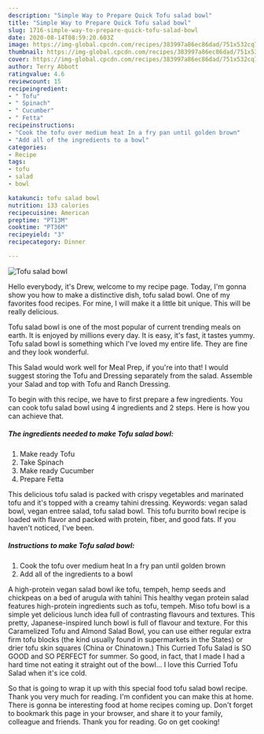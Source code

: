 ```yaml
---
description: "Simple Way to Prepare Quick Tofu salad bowl"
title: "Simple Way to Prepare Quick Tofu salad bowl"
slug: 1716-simple-way-to-prepare-quick-tofu-salad-bowl
date: 2020-08-14T08:59:20.603Z
image: https://img-global.cpcdn.com/recipes/383997a86ec86dad/751x532cq70/tofu-salad-bowl-recipe-main-photo.jpg
thumbnail: https://img-global.cpcdn.com/recipes/383997a86ec86dad/751x532cq70/tofu-salad-bowl-recipe-main-photo.jpg
cover: https://img-global.cpcdn.com/recipes/383997a86ec86dad/751x532cq70/tofu-salad-bowl-recipe-main-photo.jpg
author: Terry Abbott
ratingvalue: 4.6
reviewcount: 15
recipeingredient:
- " Tofu"
- " Spinach"
- " Cucumber"
- " Fetta"
recipeinstructions:
- "Cook the tofu over medium heat In a fry pan until golden brown"
- "Add all of the ingredients to a bowl"
categories:
- Recipe
tags:
- tofu
- salad
- bowl

katakunci: tofu salad bowl 
nutrition: 133 calories
recipecuisine: American
preptime: "PT13M"
cooktime: "PT36M"
recipeyield: "3"
recipecategory: Dinner

---
```



![Tofu salad bowl](https://img-global.cpcdn.com/recipes/383997a86ec86dad/751x532cq70/tofu-salad-bowl-recipe-main-photo.jpg)

Hello everybody, it's Drew, welcome to my recipe page. Today, I'm gonna show you how to make a distinctive dish, tofu salad bowl. One of my favorites food recipes. For mine, I will make it a little bit unique. This will be really delicious.

Tofu salad bowl is one of the most popular of current trending meals on earth. It is enjoyed by millions every day. It is easy, it's fast, it tastes yummy. Tofu salad bowl is something which I've loved my entire life. They are fine and they look wonderful.

This Salad would work well for Meal Prep, if you&#39;re into that! I would suggest storing the Tofu and Dressing separately from the salad. Assemble your Salad and top with Tofu and Ranch Dressing.


To begin with this recipe, we have to first prepare a few ingredients. You can cook tofu salad bowl using 4 ingredients and 2 steps. Here is how you can achieve that.

<!--inarticleads1-->

##### The ingredients needed to make Tofu salad bowl:

1. Make ready  Tofu
1. Take  Spinach
1. Make ready  Cucumber
1. Prepare  Fetta


This delicious tofu salad is packed with crispy vegetables and marinated tofu and it&#39;s topped with a creamy tahini dressing. Keywords: vegan salad bowl, vegan entree salad, tofu salad bowl. This tofu burrito bowl recipe is loaded with flavor and packed with protein, fiber, and good fats. If you haven&#39;t noticed, I&#39;ve been. 

<!--inarticleads2-->

##### Instructions to make Tofu salad bowl:

1. Cook the tofu over medium heat In a fry pan until golden brown
1. Add all of the ingredients to a bowl


A high-protein vegan salad bowl ike tofu, tempeh, hemp seeds and chickpeas on a bed of arugula with tahini This healthy vegan protein salad features high-protein ingredients such as tofu, tempeh. Miso tofu bowl is a simple yet delicious lunch idea full of contrasting flavours and textures. This pretty, Japanese-inspired lunch bowl is full of flavour and texture. For this Caramelized Tofu and Almond Salad Bowl, you can use either regular extra firm tofu blocks (the kind usually found in supermarkets in the States) or drier tofu skin squares (China or Chinatown.) This Curried Tofu Salad is SO GOOD and SO PERFECT for summer. So good, in fact, that I made I had a hard time not eating it straight out of the bowl… I love this Curried Tofu Salad when it&#39;s ice cold. 

So that is going to wrap it up with this special food tofu salad bowl recipe. Thank you very much for reading. I'm confident you can make this at home. There is gonna be interesting food at home recipes coming up. Don't forget to bookmark this page in your browser, and share it to your family, colleague and friends. Thank you for reading. Go on get cooking!
